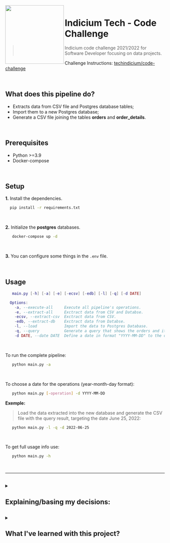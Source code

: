 <img src="https://i.imgur.com/2Lkns1O.png" align="left" width="185px"/>

# Indicium Tech - Code Challenge

> Indicium code challenge 2021/2022 for Software Developer focusing on data projects.

Challenge Instructions: [techindicium/code-challenge](https://github.com/techindicium/code-challenge)

<br>

## What does this pipeline do?

* Extracts data from CSV file and Postgres database tables;
* Import them to a new Postgres database;
* Generate a CSV file joining the tables **orders** and **order_details**.
<br>

## Prerequisites

* Python >=3.9
* Docker-compose
<br>

## Setup

**1.** Install the dependencies.
```sh
  pip install -r requirements.txt
```
<br>

**2.** Initialize the **postgres** databases.
```sh
   docker-compose up -d
```

<br>

**3.** You can configure some things in the `.env` file.

<br>

## Usage

```lua
   main.py [-h] [-a] [-e] [-ecsv] [-edb] [-l] [-q] [-d DATE]

  Options:
    -a, --execute-all     Execute all pipeline's operations.
    -e, --extract-all     Exctract data from CSV and Databse.
    -ecsv, --extract-csv  Exctract data from CSV.
    -edb, --extract-db    Exctract data from Databse.
    -l, --load            Import the data to Postgres Database.
    -q, --query           Generate a query that shows the orders and its details.
    -d DATE, --date DATE  Define a date in format "YYYY-MM-DD" to the operations. Default: current date.
```
<br>

To run the complete pipeline:

```sh
   python main.py -a
```
<br>

To choose a date for the operations (year-month-day format):

```sh
   python main.py [-operation] -d YYYY-MM-DD
```

**Exemple:**
> Load the data extracted into the new database and generate the CSV file with the query result, targeting the date June 25, 2022:

```sh
   python main.py -l -q -d 2022-06-25
```
<br>

To get full usage info use:

```sh
   python main.py -h
```

<br>

---

<br>

<details>
<summary><h2>Explaining/basing my decisions:<h2></summary>

<br>

> #### Why postgrees database?
> * Since the source database is on postgres, it's convenient use just one external library to manipulate them.<br>
> #### Why CSV format for the query result and extracted files?
> * Table type data is better represented in CSV files than in JSON or similar.<br>
> #### Why is the name of extract files in the format: <i>table_{table}_{date}</i>?
> * This format, with all the information, allows the file to be copied to another location while keeping all necessary information.<br>

</details>

<details>
<summary><h2>What I've learned with this project?<h2></summary>

   > * It increased my experience with SQL.
   > * Taught me how to extract and load databases from/to CSV.
   > * Allowed me to develop a CLI in python.
   > * Exercised my ability to document code.
   > * Made me gain experience in error handling.

</details>
